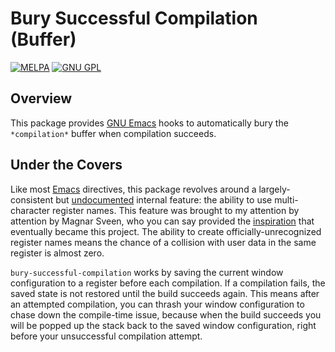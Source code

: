 Bury Successful Compilation (Buffer)
====================================

[![MELPA](http://melpa.org/packages/bury-successful-compilation-badge.svg)](http://melpa.org/#/bury-successful-compilation) [![GNU GPL](http://img.shields.io/:license-gpl3-blue.svg)](http://www.gnu.org/licenses/gpl-3.0.html)

Overview
--------

This package provides [GNU Emacs] hooks to automatically bury the `*compilation*` buffer when compilation succeeds.

Under the Covers
----------------

Like most [Emacs] directives, this package revolves around a
largely-consistent but [undocumented] internal feature: the ability to
use multi-character register names. This feature was brought to my
attention by attention by Magnar Sveen, who you can say provided the
[inspiration] that eventually became this project. The ability to
create officially-unrecognized register names means the chance of a
collision with user data in the same register is almost zero.

`bury-successful-compilation` works by saving the current window
configuration to a register before each compilation. If a compilation
fails, the saved state is not restored until the build succeeds
again. This means after an attempted compilation, you can thrash your
window configuration to chase down the compile-time issue, because
when the build succeeds you will be popped up the stack back to the
saved window configuration, right before your unsuccessful compilation
attempt.

[Emacs]: https://www.gnu.org/software/emacs/
[GNU Emacs]: https://www.gnu.org/software/emacs/
[undocumented]: https://www.emacswiki.org/emacs/WindowsAndRegisters
[inspiration]: http://whattheemacsd.com/setup-magit.el-01.html
